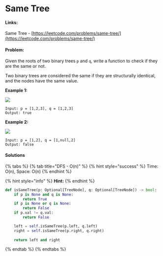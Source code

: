 # Same Tree

#### Links:

Same Tree - [https://leetcode.com/problems/same-tree/](https://leetcode.com/problems/same-tree/)

#### Problem:

Given the roots of two binary trees `p` and `q`, write a function to check if they are the same or not.

Two binary trees are considered the same if they are structurally identical, and the nodes have the same value.

**Example 1:**

![](https://assets.leetcode.com/uploads/2020/12/20/ex1.jpg)

```
Input: p = [1,2,3], q = [1,2,3]
Output: true
```

**Example 2:**

![](https://assets.leetcode.com/uploads/2020/12/20/ex2.jpg)

```
Input: p = [1,2], q = [1,null,2]
Output: false
```

#### Solutions

{% tabs %}
{% tab title="DFS - O(n)" %}
{% hint style="success" %}
Time: O(n), Space: O(n)
{% endhint %}

{% hint style="info" %}
**Hint:**&#x20;
{% endhint %}

```python
def isSameTree(p: Optional[TreeNode], q: Optional[TreeNode]) -> bool:
    if p is None and q is None:
        return True
    if p is None or q is None:
        return False
    if p.val != q.val:
        return False

    left = self.isSameTree(p.left, q.left)
    right = self.isSameTree(p.right, q.right)
    
    return left and right
```
{% endtab %}
{% endtabs %}
